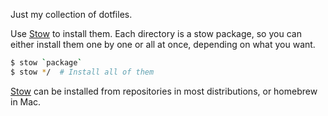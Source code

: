 Just my collection of dotfiles.

Use [Stow](http://www.gnu.org/software/stow/) to install them. Each directory
is a stow package, so you can either install them one by one or all at once,
depending on what you want.

```bash
$ stow `package`
$ stow */  # Install all of them
```

[Stow](http://www.gnu.org/software/stow/) can be installed from repositories in
most distributions, or homebrew in Mac.
